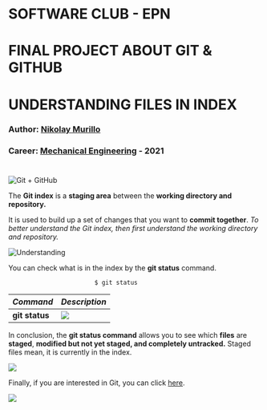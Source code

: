 # SOFTWARE CLUB  - EPN
# FINAL PROJECT ABOUT GIT & GITHUB
# **UNDERSTANDING FILES IN INDEX** 

### Author: [Nikolay Murillo](https://github.com/Niko1225)
### Career: [Mechanical Engineering](https://fim.epn.edu.ec/index.php/es/) - 2021 

#
![Git + GitHub](https://fofxacademy.com/wp-content/uploads/2020/01/install-git-for-multiple-users.png)

The **Git index** is a **staging area** between the **working directory and repository.** 

It is used to build up a set of changes that you want to **commit together**. *To better understand the Git index, then first understand the working directory and repository.*

![Understanding](https://static.javatpoint.com/tutorial/git/images/git-index.png)




You can check what is in the index by the **git status** command.

                            $ git status

|*Command* | *Description*| 
|--------|--------|
|    **git status**    |    ![](https://static.javatpoint.com/tutorial/git/images/git-index-output.png)    |


In conclusion, the **git status command** allows you to see which **files** are **staged**, **modified but not yet staged, and completely untracked.** Staged files mean, it is currently in the index.

![](https://marklodato.github.io/visual-git-guide/basic-usage.svg)

Finally, if you are interested in Git, you can click [here](https://git-scm.com/).

![](https://upload.wikimedia.org/wikipedia/commons/8/8c/Escudo_de_la_Escuela_Polit%C3%A9cnica_Nacional.png)